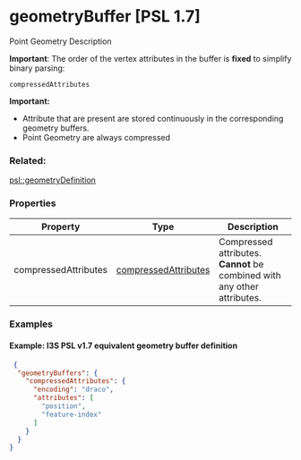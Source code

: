 # geometryBuffer [PSL 1.7]



Point Geometry Description

**Important**: The order of the vertex attributes in the buffer is **fixed** to simplify binary parsing:

```
compressedAttributes
```

 **Important:**
- Attribute that are present are stored continuously in the corresponding geometry buffers.
- Point Geometry are always compressed


### Related:

[psl::geometryDefinition](geometryDefinition.psl.md)
### Properties

| Property | Type | Description |
| --- | --- | --- |
| compressedAttributes | [compressedAttributes](compressedAttributes.cmn.md) | Compressed attributes. **Cannot** be combined with any other attributes. |

### Examples 

#### Example: I3S PSL v1.7 equivalent geometry buffer definition 

```json
 {
  "geometryBuffers": {
    "compressedAttributes": {
      "encoding": "draco",
      "attributes": [
        "position",
        "feature-index"
      ]
    }
  }
} 
```

